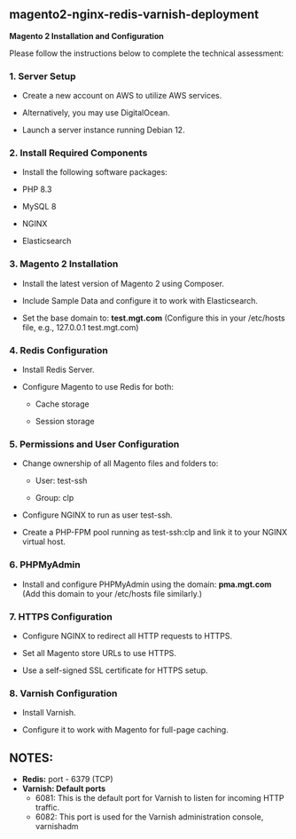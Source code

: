 ## magento2-nginx-redis-varnish-deployment

**Magento 2 Installation and Configuration**

Please follow the instructions below to complete the technical assessment:

### 1. Server Setup
- Create a new account on AWS to utilize AWS services.
- Alternatively, you may use DigitalOcean.

- Launch a server instance running Debian 12.

### 2. Install Required Components
- Install the following software packages:

- PHP 8.3

- MySQL 8

- NGINX

- Elasticsearch

### 3. Magento 2 Installation
- Install the latest version of Magento 2 using Composer.

- Include Sample Data and configure it to work with Elasticsearch.

- Set the base domain to: **test.mgt.com**
 (Configure this in your /etc/hosts file, e.g., 127.0.0.1 test.mgt.com)

### 4. Redis Configuration

- Install Redis Server.

- Configure Magento to use Redis for both:
  - Cache storage

  - Session storage

### 5. Permissions and User Configuration

- Change ownership of all Magento files and folders to:

  - User: test-ssh

  - Group: clp

- Configure NGINX to run as user test-ssh.

- Create a PHP-FPM pool running as test-ssh:clp and link it to your NGINX virtual host.

### 6. PHPMyAdmin
- Install and configure PHPMyAdmin using the domain: **pma.mgt.com**
 (Add this domain to your /etc/hosts file similarly.)

### 7. HTTPS Configuration
- Configure NGINX to redirect all HTTP requests to HTTPS.
   
- Set all Magento store URLs to use HTTPS.

- Use a self-signed SSL certificate for HTTPS setup.

### 8. Varnish Configuration
- Install Varnish.

- Configure it to work with Magento for full-page caching.


## NOTES:
- **Redis:** port - 6379 (TCP)
- **Varnish: Default ports** 
  - 6081: This is the default port for Varnish to listen for incoming HTTP traffic.
  - 6082: This port is used for the Varnish administration console, varnishadm
